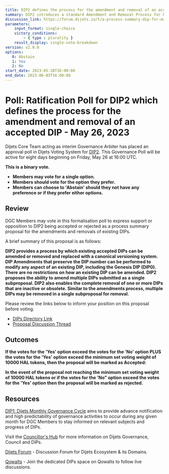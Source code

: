```yaml
---
title: DIP2 defines the process for the amendment and removal of an accepted DIP - May 26, 2023
summary: DIP2 introduces a standard Amendment and Removal Process for both the arbitrary changes and the removal of DIPs.
discussion_link: https://forum.dijets.io/t/a-process-summary-dip-for-making-changes-or-completely-removing-an-already-accepted-dip/30
parameters:
    input_format: single-choice
    victory_conditions:
        - { type : plurality }
    result_display: single-vote-breakdown
version: v2.0.0
options:
   0: Abstain
   1: Yes
   2: No
start_date: 2023-05-28T16:00:00
end_date: 2023-06-03T16:00:00
---
```

# Poll: Ratification Poll for DIP2 which defines the process for the amendment and removal of an accepted DIP - May 26, 2023

Dijets Core Team acting as interim Governance Arbiter has placed an approval poll in Dijets Voting System for [DIP2](https://dips.dijets.io/dips/details/DIP2). This Governance Poll will be active for eight days beginning on Friday, May 26 at 16:00 UTC.

**This is a binary vote.**
- **Members may vote for a single option.**
- **Members should vote for the option they prefer.**
- **Members can choose to 'Abstain' should they not have any preference or if they prefer either options.**

## Review

DGC Members may vote in this formalisation poll to express support or opposition to DIP2 being accepted or rejected as a process summary proposal for the amendments and removals of existing DIPs.

A brief summary of this proposal is as follows:

**DIP2 provides a process by which existing accepted DIPs can be amended or removed and replaced with a canonical versioning system. DIP Amendments that preserve the DIP number can be performed to modify any aspect of an existing DIP, including the Genesis DIP (DIP0). There are no restrictions on how an existing DIP can be amended.
DIP2 proposes the ability to amend multiple DIPs submitted as a single subproposal. DIP2 also enables the complete removal of one or more DIPs that are inactive or obsolete. Similar to the amendments process, multiple DIPs may be removed in a single subproposal for removal.**

Please review the links below to inform your position on this proposal before voting.

* [DIPs Directory Link](https://dips.dijets.io/dips/details/DIP2)
* [Proposal Discussion Thread](https://forum.dijets.io/t/a-process-summary-dip-for-making-changes-or-completely-removing-an-already-accepted-dip/30)

## Outcomes

**If the votes for the 'Yes' option exceed the votes for the 'No' option PLUS the votes for the 'Yes' option exceed the minimum set voting weight of 10000 HAL tokens, then the proposal will be marked as Accepted:**

**In the event of the proposal not reaching the minimum set voting weight of 10000 HAL tokens or if the votes for the 'No" option exceed the votes for the 'Yes' option then the proposal will be marked as rejected.**

## Resources

[DIP1: Dijets Monthly Governance Cycle](https://dips.dijets.io/dips/details/DIP1) aims to provide advance notification and high predictability of governance activities to occur during any given month for DGC Members to stay informed on relevant subjects and progress of DIPs.

Visit the [Councillor's Hub](https://core-council.dijets.io) for more information on Dijets Governance, Council and DIPs.

[Dijets Forum](https://forum.dijets.io) - Discussion Forum for Dijets Ecosystem & its Domains.

[Qowalts](https://qowalts.dijets.io) - Join the dedicated DIPs space on Qowalts to follow live discussions.
